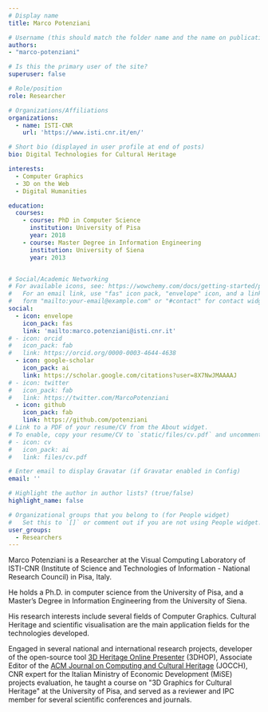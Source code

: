 ```yaml
---
# Display name
title: Marco Potenziani

# Username (this should match the folder name and the name on publications)
authors:
- "marco-potenziani"

# Is this the primary user of the site?
superuser: false

# Role/position
role: Researcher

# Organizations/Affiliations
organizations:
  - name: ISTI-CNR
    url: 'https://www.isti.cnr.it/en/'

# Short bio (displayed in user profile at end of posts)
bio: Digital Technologies for Cultural Heritage

interests:
  - Computer Graphics
  - 3D on the Web
  - Digital Humanities

education:
  courses:
    - course: PhD in Computer Science
      institution: University of Pisa
      year: 2018
    - course: Master Degree in Information Engineering
      institution: University of Siena
      year: 2013


# Social/Academic Networking
# For available icons, see: https://wowchemy.com/docs/getting-started/page-builder/#icons
#   For an email link, use "fas" icon pack, "envelope" icon, and a link in the
#   form "mailto:your-email@example.com" or "#contact" for contact widget.
social:
  - icon: envelope
    icon_pack: fas
    link: 'mailto:marco.potenziani@isti.cnr.it'
# - icon: orcid
#   icon_pack: fab
#   link: https://orcid.org/0000-0003-4644-4638
  - icon: google-scholar
    icon_pack: ai
    link: https://scholar.google.com/citations?user=8X7NwJMAAAAJ
# - icon: twitter
#   icon_pack: fab
#   link: https://twitter.com/MarcoPotenziani
  - icon: github
    icon_pack: fab
    link: https://github.com/potenziani
# Link to a PDF of your resume/CV from the About widget.
# To enable, copy your resume/CV to `static/files/cv.pdf` and uncomment the lines below.
# - icon: cv
#   icon_pack: ai
#   link: files/cv.pdf

# Enter email to display Gravatar (if Gravatar enabled in Config)
email: ''

# Highlight the author in author lists? (true/false)
highlight_name: false

# Organizational groups that you belong to (for People widget)
#   Set this to `[]` or comment out if you are not using People widget.
user_groups:
  - Researchers
---
```


Marco Potenziani is a Researcher at the Visual Computing Laboratory of ISTI-CNR (Institute of Science and Technologies of Information - National Research Council) in Pisa, Italy. 

He holds a Ph.D. in computer science from the University of Pisa, and a Master’s Degree in Information Engineering from the University of Siena. 

His research interests include several fields of Computer Graphics. Cultural Heritage and scientific visualisation are the main application fields for the technologies developed. 

Engaged in several national and international research projects, developer of the open-source tool [3D Heritage Online Presenter](https://3dhop.net) (3DHOP), Associate Editor of the [ACM Journal on Computing and Cultural Heritage](https://dl.acm.org/journal/jocch) (JOCCH), CNR expert for the Italian Ministry of Economic Development (MiSE) projects evaluation, he taught a course on "3D Graphics for Cultural Heritage" at the University of Pisa, and served as a reviewer and IPC member for several scientific conferences and journals.